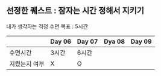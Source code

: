 
## 선정한 퀘스트 : 잠자는 시간 정해서 지키기

내가 생각하는 적정 수면 목표 : 5시간 

| |Day 06| Day 07| Dya 08| Day 09| 
|--- |--- |--- |--- | --- |
|수면시간| 3시간| 6시간| | | 
|지켰는지 여부| X| O| | | 